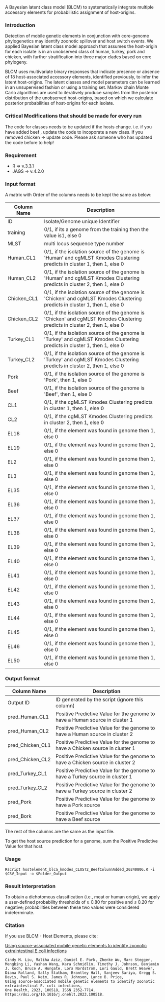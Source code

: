 A  Bayesian latent class model (BLCM) to systematically integrate multiple accessory elements for probabilistic assignment of host-origins.

### Introduction
 
Detection of mobile genetic elements in conjunction with core-genome phylogenetics may identify zoonotic spillover and host switch events. We applied Bayesian latent class model approach that assumes the host-origin for each isolate is in an unobserved class of human, turkey, pork and chicken, with further stratification into three major clades based on core phylogeny. 

BLCM uses multivariate binary responses that indicate presence or absence of 18 host-associated accessory elements, identified previously, to infer the latent host-origins. The latent classes and model parameters can be learned in an unsupervised fashion or using a training set. Markov chain Monte Carlo algorithms are used to iteratively produce samples from the posterior distribution of the unobserved host-origins, based on which we calculate posterior probabilities of host-origins for each isolate.

### Critical Modifications that should be made for every run
The code for classes needs to be updated if the hosts change. i.e. if you have added beef , update the code to incoporate a new class. if you removed chicken -> update code. Please ask someone who has updated the code before to help!

### Requirement
- R => v.3.3.1
- JAGS => v.4.2.0

### Input format
A matrix with Order of the columns needs to be kept the same as below:

| Column Name | Description 														   |
| ----------- | -------------------------------------------------------------------------------------------------------------------------- |
| ID 	      | Isolate/Genome unique Identifier 											   |
| training    | 0/1, if its a genome from the training then the value is1, else 0 							   |
| MLST 	      | multi locus sequence type number 											   |
| Human_CL1   | 0/1, if the isolation source of the genome is 'Human' and cgMLST Kmodes Clustering predicts in cluster 1, then 1, else 0   |
| Human_CL2   | 0/1, if the isolation source of the genome is 'Human' and cgMLST Kmodes Clustering predicts in cluster 2, then 1, else 0   |
| Chicken_CL1 | 0/1, if the isolation source of the genome is 'Chicken' and cgMLST Kmodes Clustering predicts in cluster 1, then 1, else 0 |
| Chicken_CL2 | 0/1, if the isolation source of the genome is 'Chicken' and cgMLST Kmodes Clustering predicts in cluster 2, then 1, else 0 |
| Turkey_CL1  | 0/1, if the isolation source of the genome is 'Turkey' and cgMLST Kmodes Clustering predicts in cluster 1, then 1, else 0  |
| Turkey_CL2  | 0/1, if the isolation source of the genome is 'Turkey' and cgMLST Kmodes Clustering predicts in cluster 2, then 1, else 0  |
| Pork 	      | 0/1, if the isolation source of the genome is 'Pork', then 1, else 0 						           |
| Beef 	      | 0/1, if the isolation source of the genome is 'Beef', then 1, else 0  							   |
| CL1 	      | 0/1, if the cgMLST Kmodes Clustering predicts in cluster 1, then 1, else 0 						   |
| CL2 	      | 0/1, if the cgMLST Kmodes Clustering predicts in cluster 2, then 1, else 0 						   |
| EL18        | 0/1, if the element was found in genome then 1, else 0                                                                     |
| EL19        | 0/1, if the element was found in genome then 1, else 0                                                                     |
| EL2 	      | 0/1, if the element was found in genome then 1, else 0 									   |
| EL3 	      | 0/1, if the element was found in genome then 1, else 0 									   |
| EL35        | 0/1, if the element was found in genome then 1, else 0                                                                     |
| EL36        | 0/1, if the element was found in genome then 1, else 0                                                                     |
| EL37        | 0/1, if the element was found in genome then 1, else 0                                                                     |
| EL38        | 0/1, if the element was found in genome then 1, else 0                                                                     |
| EL39        | 0/1, if the element was found in genome then 1, else 0                                                                     |
| EL40        | 0/1, if the element was found in genome then 1, else 0                                                                     |
| EL41        | 0/1, if the element was found in genome then 1, else 0                                                                     |
| EL42        | 0/1, if the element was found in genome then 1, else 0                                                                     |
| EL43        | 0/1, if the element was found in genome then 1, else 0                                                                     |
| EL44        | 0/1, if the element was found in genome then 1, else 0                                                                     |
| EL45        | 0/1, if the element was found in genome then 1, else 0                                                                     |
| EL46        | 0/1, if the element was found in genome then 1, else 0                                                                     |
| EL50        | 0/1, if the element was found in genome then 1, else 0                                                                     |

### Output format

| Column Name      | Description						         	     |
| ---------------- | ------------------------------------------------------------------------------- |
| Output ID        | ID generated by the script (ignore this column) 				     |
| pred_Human_CL1   | Positive Predictive Value for the genome to have a Human source in cluster 1    |
| pred_Human_CL2   | Positive Predictive Value for the genome to have a Human source in cluster 2    |
| pred_Chicken_CL1 | Positive Predictive Value for the genome to have a Chicken source in cluster 1  |
| pred_Chicken_CL2 | Positive Predictive Value for the genome to have a Chicken source in cluster 2  |
| pred_Turkey_CL1  | Positive Predictive Value for the genome to have a Turkey source in cluster 1   |
| pred_Turkey_CL2  | Positive Predictive Value for the genome to have a Turkey source in cluster 2   |
| pred_Pork        | Positive Predictive Value for the genome to have a Pork source 		     |
| pred_Bork 	   | Positive Predictive Value for the genome to have a Beef source 		     |

The rest of the columns are the same as the input file.
 
To get the host source prediction for a genome, sum the Positive Predictive Value for that host. 

### Usage
```
Rscript hostelement_blca_kmodes_CLUST2_BeefColumnAdded_20240806.R -i $CSV_Input -o $Folder_Output
```

### Result Interpretation
To obtain a dichotomous classification (i.e., meat or human origin), we apply a user-defined probability thresholds of ≥ 0.80 for positive and ≤ 0.20 for negative; probabilities between these two values were considered indeterminate. 

### Citation
If you use BLCM - Host Elements, please cite:

[Using source-associated mobile genetic elements to identify zoonotic extraintestinal E.coli infections](https://www.sciencedirect.com/science/article/pii/S2352771423000381)

```
Cindy M. Liu, Maliha Aziz, Daniel E. Park, Zhenke Wu, Marc Stegger, Mengbing Li, Yashan Wang, Kara Schmidlin, Timothy J. Johnson, Benjamin J. Koch, Bruce A. Hungate, Lora Nordstrom, Lori Gauld, Brett Weaver, Diana Rolland, Sally Statham, Brantley Hall, Sanjeev Sariya, Gregg S. Davis, Paul S. Keim, James R. Johnson, Lance B. Price,
Using source-associated mobile genetic elements to identify zoonotic extraintestinal E. coli infections,
One Health, 2023, 100518, ISSN 2352-7714, https://doi.org/10.1016/j.onehlt.2023.100518.
```
